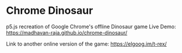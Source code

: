 # Chrome Dinosaur
p5.js recreation of Google Chrome's offline Dinosaur game
Live Demo: https://madhavan-raja.github.io/chrome-dinosaur/

Link to another online version of the game: https://elgoog.im/t-rex/
